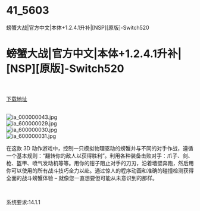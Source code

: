 # 41_5603
螃蟹大战|官方中文|本体+1.2.4.1升补|[NSP][原版]-Switch520
# 螃蟹大战|官方中文|本体+1.2.4.1升补|[NSP][原版]-Switch520
 <br/></br>
[下载地址](https://www.switch520.cc/article/5603 "下载地址")
<br/></br>

<p><img title="ia_000000043.jpg" src="https://www.switch520.cc/muke_img/2021_11_22_d69bc1a018c84.jpg" alt="ia_000000043.jpg"><br>
<img title="ia_600000029.jpg" src="https://www.switch520.cc/muke_img/2021_11_22_fe7b7cf61b11b.jpg" alt="ia_600000029.jpg"><br>
<img title="ia_600000030.jpg" src="https://www.switch520.cc/muke_img/2021_11_22_27af3da72d894.jpg" alt="ia_600000030.jpg"><br>
<img title="ia_600000031.jpg" src="https://www.switch520.cc/muke_img/2021_11_22_56ca1ab0104f7.jpg" alt="ia_600000031.jpg"></p>
<p>在这款 3D 动作游戏中，控制一只模拟物理驱动的螃蟹并与不同的对手作战，遵循一个基本规则：“翻转你的敌人以获得胜利”。利用各种装备击败对手：爪子、剑、枪、盔甲、喷气发动机等等。用你的钳子阻止对手的刀刃，沿着墙壁奔跑，然后用你可以使用的所有战斗技巧全力以赴。通过惊人的程序动画和准确的碰撞检测获得全面的战斗螃蟹体验 – 就像您一直想要但可能从未意识到的那样。</p>
<p>&nbsp;</p>
<p>系统要求:14.1.1</p>



